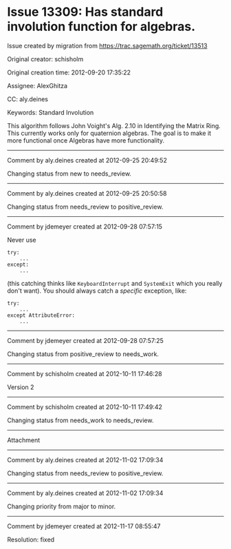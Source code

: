 # Issue 13309: Has standard involution function for algebras.

Issue created by migration from https://trac.sagemath.org/ticket/13513

Original creator: schisholm

Original creation time: 2012-09-20 17:35:22

Assignee: AlexGhitza

CC:  aly.deines

Keywords: Standard Involution

This algorithm follows John Voight's Alg. 2.10 in Identifying the Matrix Ring. This currently works only for quaternion algebras. The goal is to make it more functional once Algebras have more functionality.


---

Comment by aly.deines created at 2012-09-25 20:49:52

Changing status from new to needs_review.


---

Comment by aly.deines created at 2012-09-25 20:50:58

Changing status from needs_review to positive_review.


---

Comment by jdemeyer created at 2012-09-28 07:57:15

Never use

```
try:
    ...
except:
    ...
```

(this catching thinks like `KeyboardInterrupt` and `SystemExit` which you really don't want).
You should always catch a _specific_ exception, like:

```
try:
    ...
except AttributeError:
    ...
```



---

Comment by jdemeyer created at 2012-09-28 07:57:25

Changing status from positive_review to needs_work.


---

Comment by schisholm created at 2012-10-11 17:46:28

Version 2


---

Comment by schisholm created at 2012-10-11 17:49:42

Changing status from needs_work to needs_review.


---

Attachment


---

Comment by aly.deines created at 2012-11-02 17:09:34

Changing status from needs_review to positive_review.


---

Comment by aly.deines created at 2012-11-02 17:09:34

Changing priority from major to minor.


---

Comment by jdemeyer created at 2012-11-17 08:55:47

Resolution: fixed
